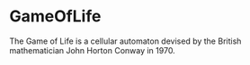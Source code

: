 # GameOfLife
The Game of Life is a cellular automaton devised by the British mathematician John Horton Conway in 1970.
